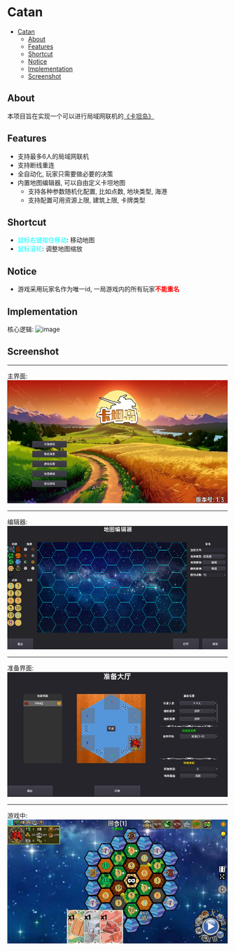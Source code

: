 # Catan

- [Catan](#catan)
  - [About](#about)
  - [Features](#features)
  - [Shortcut](#shortcut)
  - [Notice](#notice)
  - [Implementation](#implementation)
  - [Screenshot](#screenshot)

## About

本项目旨在实现一个可以进行局域网联机的[《卡坦岛》](https://baike.baidu.com/item/%E5%8D%A1%E5%9D%A6%E5%B2%9B/3203413?fr=aladdin)

## Features

* 支持最多6人的局域网联机
* 支持断线重连
* 全自动化, 玩家只需要做必要的决策
* 内置地图编辑器, 可以自由定义卡坦地图
  * 支持各种参数随机化配置, 比如点数, 地块类型, 海港
  * 支持配置可用资源上限, 建筑上限, 卡牌类型

## Shortcut
* <font color="#00ffff">鼠标右键按住移动</font>: 移动地图
* <font color="#00ffff">鼠标滚轮</font>: 调整地图缩放

## Notice
* 游戏采用玩家名作为唯一id, 一局游戏内的所有玩家<font color="#ff0000">**不能重名**</font>

## Implementation

核心逻辑:
![image](https://github.com/user-attachments/assets/53a2959a-fb53-42e2-b6fe-ad3b952c8742)

## Screenshot
***
主界面:
![main](screenshot/main.jpg)
***
编辑器:
![main](screenshot/editor.png)
***
准备界面:
![main](screenshot/lobby.jpg)
***
游戏中:
![main](screenshot/game.jpg)
